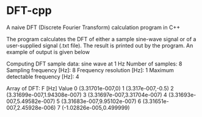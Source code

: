 # DFT-cpp
A naive DFT (Discrete Fourier Transform) calculation program in C++

The program calculates the DFT of either a sample sine-wave signal or of a user-supplied signal (.txt file). The result is printed out by the program. An example of output is given below


Computing DFT sample data: sine wave at 1 Hz
Number of samples: 8
Sampling frequency [Hz]: 8
Frequency resolution [Hz]: 1
Maximum detectable frequency [Hz]: 4


Array of DFT: 
F [Hz]	Value
0	(3.31701e-007,0)
1	(3.317e-007,-0.5)
2	(3.31699e-007,1.94308e-007)
3	(3.31697e-007,3.31704e-007)
4	(3.31693e-007,5.49582e-007)
5	(3.31683e-007,9.95102e-007)
6	(3.31651e-007,2.45928e-006)
7	(-1.02826e-005,0.499999)
